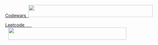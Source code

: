 <a href="https://www.codewars.com/users/TkachenkoVitaliy" target="_blank">Codewars&nbsp;&nbsp;</a><img src="https://www.codewars.com/users/TkachenkoVitaliy/badges/large" style="width: 400px; height: 40px" />

<a href="https://leetcode.com/VitaliyTkachenko/" target="_blank">Leetcode&nbsp;&nbsp;&nbsp;&nbsp;&nbsp;&nbsp;</a><img src="https://img.shields.io/badge/dynamic/json?style=for-the-badge&labelColor=black&color=%23ffa116&label=Solved&query=solved&url=https%3A%2F%2Fleetcode-badge.vercel.app%2Fapi%2Fusers%2FVitaliyTkachenko&logo=leetcode&logoColor=yellow" style="width: 380px;height: 40px;max-width: 100%;display: block;padding: 0 10px;"/>
<!--
**TkachenkoVitaliy/TkachenkoVitaliy** is a ✨ _special_ ✨ repository because its `README.md` (this file) appears on your GitHub profile.

Here are some ideas to get you started:

- 🔭 I’m currently working on ...
- 🌱 I’m currently learning ...
- 👯 I’m looking to collaborate on ...
- 🤔 I’m looking for help with ...
- 💬 Ask me about ...
- 📫 How to reach me: ...
- 😄 Pronouns: ...
- ⚡ Fun fact: ...
-->
